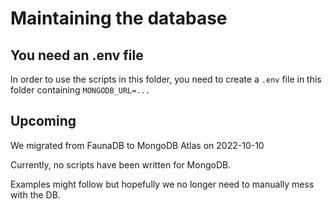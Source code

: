 # Maintaining the database

## You need an .env file

In order to use the scripts in this folder, you need
to create a `.env` file in this folder containing
`MONGODB_URL=...`

## Upcoming

We migrated from FaunaDB to MongoDB Atlas on 2022-10-10

Currently, no scripts have been written for MongoDB.

Examples might follow but hopefully we no longer need to manually mess with the
DB.
